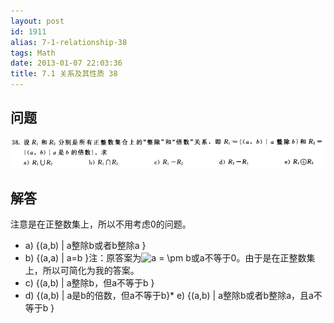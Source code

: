 ```yaml
---
layout: post
id: 1911
alias: 7-1-relationship-38
tags: Math
date: 2013-01-07 22:03:36
title: 7.1 关系及其性质 38
---
```


## 问题

[![image](/user_images/1911-1.png "image")](/user_images/1911-1.png)

## 解答

注意是在正整数集上，所以不用考虑0的问题。

*   a) {(a,b) | a整除b或者b整除a }
*   b) {(a,a) | a=b }注：原答案为![a =  \pm b](http://chart.apis.google.com/chart?cht=tx&chs=1x0&chf=bg,s,FFFFFF00&chco=000000&chl=a%20%3D%20%20%5Cpm%20b)或a不等于0。由于是在正整数集上，所以可简化为我的答案。
*   c) {(a,b) | a整除b，但a不等于b }
*   d) {(a,b) | a是b的倍数，但a不等于b}*   e) {(a,b) | a整除b或者b整除a，且a不等于b }
